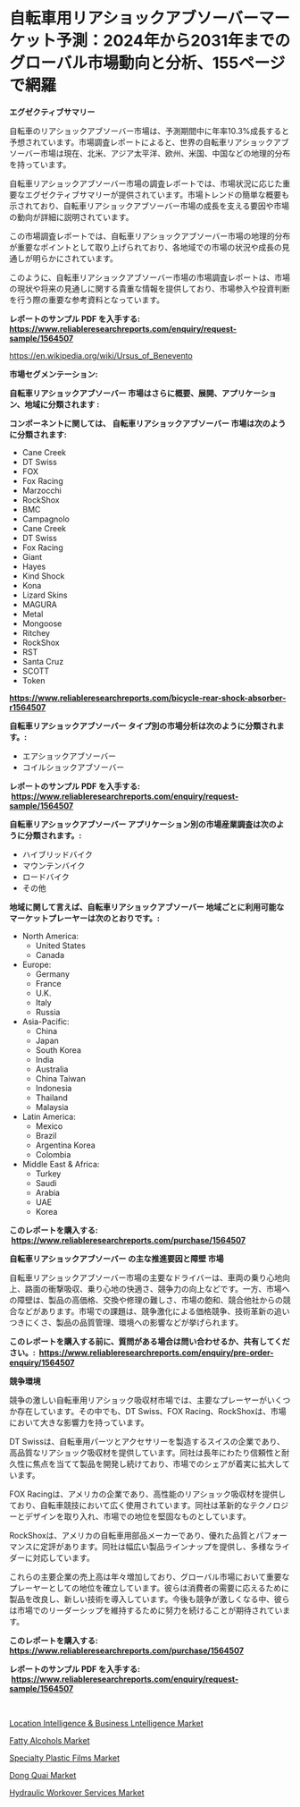 <p><h1>自転車用リアショックアブソーバーマーケット予測：2024年から2031年までのグローバル市場動向と分析、155ページで網羅</h1></p><p><strong>エグゼクティブサマリー</strong></p>
<p><p>自転車のリアショックアブソーバー市場は、予測期間中に年率10.3%成長すると予想されています。市場調査レポートによると、世界の自転車リアショックアブソーバー市場は現在、北米、アジア太平洋、欧州、米国、中国などの地理的分布を持っています。</p><p>自転車リアショックアブソーバー市場の調査レポートでは、市場状況に応じた重要なエグゼクティブサマリーが提供されています。市場トレンドの簡単な概要も示されており、自転車リアショックアブソーバー市場の成長を支える要因や市場の動向が詳細に説明されています。</p><p>この市場調査レポートでは、自転車リアショックアブソーバー市場の地理的分布が重要なポイントとして取り上げられており、各地域での市場の状況や成長の見通しが明らかにされています。</p><p>このように、自転車リアショックアブソーバー市場の市場調査レポートは、市場の現状や将来の見通しに関する貴重な情報を提供しており、市場参入や投資判断を行う際の重要な参考資料となっています。</p></p>
<p><strong>レポートのサンプル PDF を入手する: <a href="https://www.reliableresearchreports.com/enquiry/request-sample/1564507">https://www.reliableresearchreports.com/enquiry/request-sample/1564507</a></strong></p>
<p><a href="https://en.wikipedia.org/wiki/Ursus_of_Benevento">https://en.wikipedia.org/wiki/Ursus_of_Benevento</a></p>
<p><strong>市場セグメンテーション:</strong></p>
<p><strong> 自転車リアショックアブソーバー 市場はさらに概要、展開、アプリケーション、地域に分類されます :</strong></p>
<p><strong>コンポーネントに関しては、 自転車リアショックアブソーバー 市場は次のように分類されます: &nbsp;</strong></p>
<p><ul><li>Cane Creek</li><li>DT Swiss</li><li>FOX</li><li>Fox Racing</li><li>Marzocchi</li><li>RockShox</li><li>BMC</li><li>Campagnolo</li><li>Cane Creek</li><li>DT Swiss</li><li>Fox Racing</li><li>Giant</li><li>Hayes</li><li>Kind Shock</li><li>Kona</li><li>Lizard Skins</li><li>MAGURA</li><li>Metal</li><li>Mongoose</li><li>Ritchey</li><li>RockShox</li><li>RST</li><li>Santa Cruz</li><li>SCOTT</li><li>Token</li></ul></p>
<p><strong><a href="https://www.reliableresearchreports.com/bicycle-rear-shock-absorber-r1564507">https://www.reliableresearchreports.com/bicycle-rear-shock-absorber-r1564507</a></strong></p>
<p><strong> 自転車リアショックアブソーバー タイプ別の市場分析は次のように分類されます。:</strong></p>
<p><ul><li>エアショックアブソーバー</li><li>コイルショックアブソーバー</li></ul></p>
<p><strong>レポートのサンプル PDF を入手する: &nbsp;<a href="https://www.reliableresearchreports.com/enquiry/request-sample/1564507">https://www.reliableresearchreports.com/enquiry/request-sample/1564507</a></strong></p>
<p><strong> 自転車リアショックアブソーバー アプリケーション別の市場産業調査は次のように分類されます。:</strong></p>
<p><ul><li>ハイブリッドバイク</li><li>マウンテンバイク</li><li>ロードバイク</li><li>その他</li></ul></p>
<p><strong>地域に関して言えば、自転車リアショックアブソーバー 地域ごとに利用可能なマーケットプレーヤーは次のとおりです。:</strong></p>
<p><ul>
    <li>
        North America:
        <ul>
            <li>United States</li>
            <li>Canada</li>
        </ul>
    </li>
    <li>
        Europe:
        <ul>
            <li>Germany</li>
            <li>France</li>
            <li>U.K.</li>
            <li>Italy</li>
            <li>Russia</li>
        </ul>
    </li>
    <li>
        Asia-Pacific:
        <ul>
            <li>China</li>
            <li>Japan</li>
            <li>South Korea</li>
            <li>India</li>
            <li>Australia</li>
            <li>China Taiwan</li>
            <li>Indonesia</li>
            <li>Thailand</li>
            <li>Malaysia</li>
        </ul>
    </li>
    <li>
        Latin America:
        <ul>
            <li>Mexico</li>
            <li>Brazil</li>
            <li>Argentina Korea</li>
            <li>Colombia</li>
        </ul>
    </li>
    <li>
        Middle East & Africa:
        <ul>
            <li>Turkey</li>
            <li>Saudi</li>
            <li>Arabia</li>
            <li>UAE</li>
            <li>Korea</li>
        </ul>
    </li>
    </ul></p>
<p><strong>このレポートを購入する: &nbsp;<a href="https://www.reliableresearchreports.com/purchase/1564507">https://www.reliableresearchreports.com/purchase/1564507</a></strong></p>
<p><strong>自転車リアショックアブソーバー の主な推進要因と障壁 市場</strong></p>
<p><p>自転車リアショックアブソーバー市場の主要なドライバーは、車両の乗り心地向上、路面の衝撃吸収、乗り心地の快適さ、競争力の向上などです。一方、市場への障壁は、製品の高価格、交換や修理の難しさ、市場の飽和、競合他社からの競合などがあります。市場での課題は、競争激化による価格競争、技術革新の追いつきにくさ、製品の品質管理、環境への影響などが挙げられます。</p></p>
<p><strong>このレポートを購入する前に、質問がある場合は問い合わせるか、共有してください。:&nbsp; <a href="https://www.reliableresearchreports.com/enquiry/pre-order-enquiry/1564507">https://www.reliableresearchreports.com/enquiry/pre-order-enquiry/1564507</a></strong></p>
<p><strong>競争環境</strong></p>
<p><p>競争の激しい自転車用リアショック吸収材市場では、主要なプレーヤーがいくつか存在しています。その中でも、DT Swiss、FOX Racing、RockShoxは、市場において大きな影響力を持っています。</p><p>DT Swissは、自転車用パーツとアクセサリーを製造するスイスの企業であり、高品質なリアショック吸収材を提供しています。同社は長年にわたり信頼性と耐久性に焦点を当てて製品を開発し続けており、市場でのシェアが着実に拡大しています。</p><p>FOX Racingは、アメリカの企業であり、高性能のリアショック吸収材を提供しており、自転車競技において広く使用されています。同社は革新的なテクノロジーとデザインを取り入れ、市場での地位を堅固なものとしています。</p><p>RockShoxは、アメリカの自転車用部品メーカーであり、優れた品質とパフォーマンスに定評があります。同社は幅広い製品ラインナップを提供し、多様なライダーに対応しています。</p><p>これらの主要企業の売上高は年々増加しており、グローバル市場において重要なプレーヤーとしての地位を確立しています。彼らは消費者の需要に応えるために製品を改良し、新しい技術を導入しています。今後も競争が激しくなる中、彼らは市場でのリーダーシップを維持するために努力を続けることが期待されています。</p></p>
<p><strong>このレポートを購入する: &nbsp; <a href="https://www.reliableresearchreports.com/purchase/1564507">https://www.reliableresearchreports.com/purchase/1564507</a></strong></p>
<p><strong>レポートのサンプル PDF を入手する: &nbsp;<a href="https://www.reliableresearchreports.com/enquiry/request-sample/1564507">https://www.reliableresearchreports.com/enquiry/request-sample/1564507</a></strong><strong></strong></p>
<p>&nbsp;</p>
<p><p><a href="https://github.com/ranaacryptoaddmin/Market-Research-Report-List-1/blob/main/location-intelligence-business-lntelligence-market.md">Location Intelligence & Business Lntelligence Market</a></p><p><a href="https://medium.com/@colin.burgess8756/fatty-alcohols-market-share-market-analysis-growth-trends-forecasts-for-period-from-2024-5de4735a9fe1">Fatty Alcohols Market</a></p><p><a href="https://medium.com/@max.sanderson5645/specialty-plastic-films-market-industry-trends-and-forecast-for-period-from-2024-to-2031-1bb2f93b48de">Specialty Plastic Films Market</a></p><p><a href="https://issuu.com/reportprime-2/docs/dong-quai-market-size-2030.pptx">Dong Quai Market</a></p><p><a href="https://github.com/jadenRaynor/Market-Research-Report-List-1/blob/main/hydraulic-workover-services-market.md">Hydraulic Workover Services Market</a></p></p>